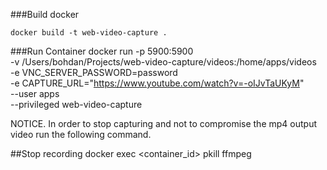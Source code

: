 ###Build docker

    docker build -t web-video-capture .

###Run Container
    docker run -p 5900:5900 \
        -v /Users/bohdan/Projects/web-video-capture/videos:/home/apps/videos \
        -e VNC_SERVER_PASSWORD=password \
        -e CAPTURE_URL="https://www.youtube.com/watch?v=-oIJvTaUKyM" \
        --user apps \
        --privileged web-video-capture

NOTICE. In order to stop capturing and not to compromise the mp4 output video run the following command.

##Stop recording
    docker exec <container_id> pkill ffmpeg